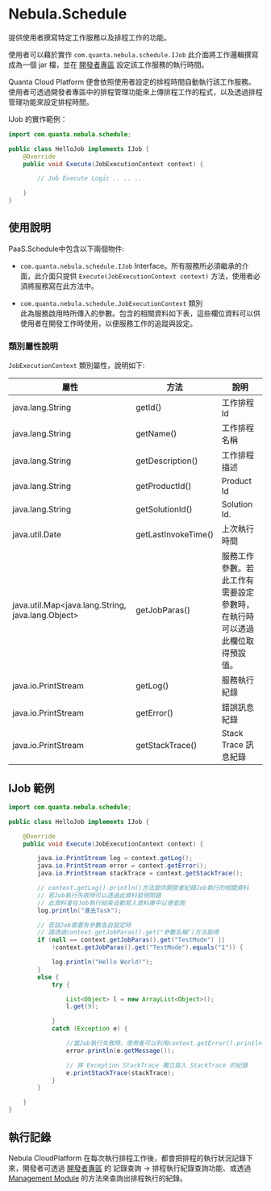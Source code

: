 
Nebula.Schedule
================

提供使用者撰寫特定工作服務以及排程工作的功能。  

使用者可以藉於實作 `com.quanta.nebula.schedule.IJob` 此介面將工作邏輯撰寫成為一個 jar 檔，並在 [開發者專區] 設定該工作服務的執行時間。  

Quanta Cloud Platform 便會依照使用者設定的排程時間自動執行該工作服務。  
使用者可透過開發者專區中的排程管理功能來上傳排程工作的程式，以及透過排程管理功能來設定排程時間。  

IJob 的實作範例：

```java
import com.quanta.nebula.schedule;

public class HelloJob implements IJob {
	@Override
	public void Execute(JobExecutionContext context) {

		// Job Execute Logic .. .. ..

	}
}
```

## 使用說明

PaaS.Schedule中包含以下兩個物件:  

* `com.quanta.nebula.schedule.IJob`
	Interface。所有服務所必須繼承的介面，此介面只提供 `Execute(JobExecutionContext context)` 方法，使用者必須將服務寫在此方法中。

* `com.quanta.nebula.schedule.JobExecutionContext` 類別  
	此為服務啟用時所傳入的參數。包含的相關資料如下表，這些欄位資料可以供使用者在開發工作時使用，以便服務工作的追蹤與設定。  

### 類別屬性說明

`JobExecutionContext` 類別屬性，說明如下:  

屬性 | 方法 | 說明
--- | --- | ---
java.lang.String | getId() | 工作排程 Id
java.lang.String | getName() | 工作排程名稱
java.lang.String | getDescription() | 工作排程描述
java.lang.String | getProductId() | Product Id
java.lang.String | getSolutionId() | Solution Id.
java.util.Date | getLastInvokeTime() | 上次執行時間
java.util.Map<java.lang.String, java.lang.Object> | getJobParas() | 服務工作參數。若此工作有需要設定參數時，在執行時可以透過此欄位取得預設值。
java.io.PrintStream | getLog() | 服務執行紀錄
java.io.PrintStream | getError() | 錯誤訊息紀錄
java.io.PrintStream | getStackTrace() | Stack Trace 訊息紀錄

## IJob 範例

```java
import com.quanta.nebula.schedule;

public class HelloJob implements IJob {

	@Override
	public void Execute(JobExecutionContext context) {

        java.io.PrintStream log = context.getLog();
        java.io.PrintStream error = context.getError();
        java.io.PrintStream stackTrace = context.getStackTrace();

		// context.getLog().println()方法提供開發者紀錄Job執行的相關資料
		// 若Job執行失敗時可以透過此資料發現問題
		// 此資料會在Job執行結束自動寫入資料庫中以便查詢
		log.println("進去Task");

		// 若該Job需要有參數各自設定時
		// 請透過context.getJobParas().get("參數名稱")方法取得
		if (null == context.getJobParas().get("TestMode") ||
            !context.getJobParas().get("TestMode").equals("1")) {

			log.println("Hello World!");
		}
        else {
			try {

				List<Object> l = new ArrayList<Object>();
				l.get(9);

			}
            catch (Exception e) {

				//當Job執行失敗時，使用者可以利用context.getError().println()
				error.println(e.getMessage());

				// 將 Exception StackTrace 獨立寫入 StackTrace 的紀錄
				e.printStackTrace(stackTrace);
			}
		}

	}
}
```

## 執行記錄

Nebula CloudPlatform 在每次執行排程工作後，都會把排程的執行狀況記錄下來，開發者可透過 [開發者專區] 的 記錄查詢 -> 排程執行紀錄查詢功能、或透過 [Management Module](Module.Management.md) 的方法來查詢出排程執行的紀錄。

[開發者專區]: <http://www.quanta-camp.com/Developer/>
